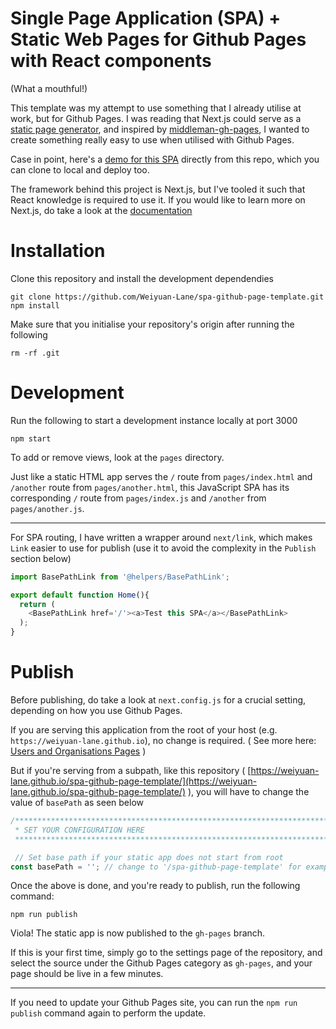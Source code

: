 # Single Page Application (SPA) + Static Web Pages for Github Pages with React components

(What a mouthful!)

This template was my attempt to use something that I already utilise at work, but for Github Pages. I was reading that Next.js could serve as a [static page generator](https://nextjs.org/learn/excel/static-html-export), and inspired by [middleman-gh-pages](https://github.com/edgecase/middleman-gh-pages), I wanted to create something really easy to use when utilised with Github Pages.

Case in point, here's a [demo for this SPA](https://weiyuan-lane.github.io/spa-github-page-template/) directly from this repo, which you can clone to local and deploy too. 

The framework behind this project is Next.js, but I've tooled it such that React knowledge is required to use it. If you would like to learn more on Next.js, do take a look at the [documentation](https://nextjs.org/docs#automatic-code-splitting)

# Installation

Clone this repository and install the development dependendies
```
git clone https://github.com/Weiyuan-Lane/spa-github-page-template.git
npm install
```

Make sure that you initialise your repository's origin after running the following
```
rm -rf .git
```


# Development

Run the following to start a development instance locally at port 3000
```
npm start
```

To add or remove views, look at the `pages` directory. 

Just like a static HTML app serves the `/` route from `pages/index.html` and `/another` route from `pages/another.html`, this JavaScript SPA has its corresponding `/` route from `pages/index.js` and `/another` from `pages/another.js`.

----

For SPA routing, I have written a wrapper around `next/link`, which makes `Link` easier to use for publish (use it to avoid the complexity in the `Publish` section below)

```javascript
import BasePathLink from '@helpers/BasePathLink';

export default function Home(){
  return (
    <BasePathLink href='/'><a>Test this SPA</a></BasePathLink>
  );
}
```

# Publish
Before publishing, do take a look at `next.config.js` for a crucial setting, depending on how you use Github Pages. 

If you are serving this application from the root of your host (e.g. `https://weiyuan-lane.github.io`), no change is required. ( See more here: [Users and Organisations Pages](https://help.github.com/en/articles/user-organization-and-project-pages#user-and-organization-pages-sites) )

But if you're serving from a subpath, like this repository ( [https://weiyuan-lane.github.io/spa-github-page-template/](https://weiyuan-lane.github.io/spa-github-page-template/) ), you will have to change the value of `basePath` as seen below
```javascript
/*****************************************************************************
 * SET YOUR CONFIGURATION HERE
 *****************************************************************************/

 // Set base path if your static app does not start from root
const basePath = ''; // change to '/spa-github-page-template' for example above
```

Once the above is done, and you're ready to publish, run the following command:

```
npm run publish
```

Viola! The static app is now published to the `gh-pages` branch. 

If this is your first time, simply go to the settings page of the repository, and select the source under the Github Pages category as `gh-pages`, and your page should be live in a few minutes.

----

If you need to update your Github Pages site, you can run the `npm run publish` command again to perform the update.

